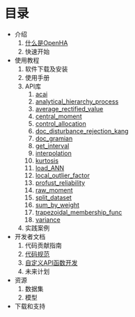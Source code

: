 # 目录

- 介绍
    1. [什么是OpenHA](./1_introduction/what.html)
    1. 快速开始
- 使用教程
    1. 软件下载及安装
    1. 使用手册
    1. API库
        1. [acai](./2_tutorial/acai.html)
        1. [analytical_hierarchy_process](./2_tutorial/analytical_hierarchy_process.html)
        1. [average_rectified_value](./2_tutorial/average_rectified_value.html)
        1. [central_moment](./2_tutorial/central_moment.html)
        1. [control_allocation](./2_tutorial/control_allocation.html)
        1. [doc_disturbance_rejection_kang](./2_tutorial/doc_disturbance_rejection_kang.html)
        1. [doc_gramian](./2_tutorial/doc_gramian.html)
        1. [get_interval](./2_tutorial/get_interval.html)
        1. [interpolation](./2_tutorial/interpolation.html)
        1. [kurtosis](./2_tutorial/kurtosis.html)
        1. [load_ANN](./2_tutorial/load_ANN.html)
        1. [local_outlier_factor](./2_tutorial/local_outlier_factor.html)
        1. [profust_reliability](./2_tutorial/profust_reliability.html)
        1. [raw_moment](./2_tutorial/raw_moment.html)
        1. [split_dataset](./2_tutorial/split_dataset.html)
        1. [sum_by_weight](./2_tutorial/sum_by_weight.html)
        1. [trapezoidal_membership_func](./2_tutorial/trapezoidal_membership_func.html)
        1. [variance](./2_tutorial/variance.html)
    1. 实践案例
- 开发者文档
    1. 代码贡献指南
    1. [代码规范](./3_developer/style.html)
    1. [自定义API函数开发](./3_developer/how_to_contribute.html)
    1. 未来计划
- 资源
    1. 数据集
    1. 模型
- 下载和支持
